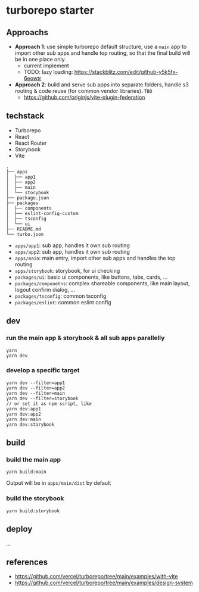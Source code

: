# turborepo starter

## Approachs

- **Approach 1**: use simple turborepo default structure, use a `main` app to import other sub apps and handle top routing, so that the final build will be in one place only.
  - current implement
  - TODO: lazy loading: https://stackblitz.com/edit/github-y5k5fx-6eowtr
- **Approach 2**: build and serve sub apps into separate folders, handle s3 routing & code reuse (for common vendor libraries). `TBD`
  - https://github.com/originjs/vite-plugin-federation


## techstack

- Turborepo
- React
- React Router
- Storybook
- Vite

```
.
├── apps
│  ├── app1
│  ├── app2
│  ├── main
│  └── storybook
├── package.json
├── packages
│  ├── components
│  ├── eslint-config-custom
│  ├── tsconfig
│  └── ui
├── README.md
└── turbo.json
```

- `apps/app1`: sub app, handles it own sub routing
- `apps/app2`: sub app, handles it own sub routing
- `apps/main`: main entry, import other sub apps and handles the top routing
- `apps/storybook`: storybook, for ui checking
- `packages/ui`: basic ui components, like buttons, tabs, cards, ...
- `packages/componetns`: complex shareable components, like main layout, logout confirm dialog, ...
- `packages/tsconfig`: common tsconfig
- `packages/eslint`: common eslint config


## dev

### run the main app & storybook & all sub apps parallelly

```
yarn
yarn dev
```

### develop a specific target

```
yarn dev --filter=app1
yarn dev --filter=app2
yarn dev --filter=main
yarn dev --filter=storybook
// or set it as npm script, like
yarn dev:app1
yarn dev:app2
yarn dev:main
yarn dev:storybook
```

## build

### build the main app

```
yarn build:main
```

Output will be in `apps/main/dist` by default

### build the storybook

```
yarn build:storybook
```

## deploy

...


## references

- https://github.com/vercel/turborepo/tree/main/examples/with-vite
- https://github.com/vercel/turborepo/tree/main/examples/design-system
